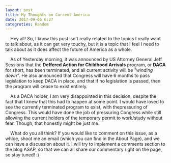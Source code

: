 ```yaml
---
layout: post
title: My Thoughts on Current America
date: 2017-09-06 6:27
categroties: Random
---
```


&nbsp;&nbsp;&nbsp;&nbsp;Hey all! So, I know this post isn't really related to the topics I really want to talk about, as it can get very touchy, but it is a topic that I feel I need to talk about as it does affect the future of America as a whole.

&nbsp;&nbsp;&nbsp;&nbsp;As of Yesterday morning, it was announced by US Attorney General Jeff Sessions that the **Deffered Action for Childhood Arrivals** program, or **DACA** for short, has been terminated, and all current activity will be *"winding down"*. He also announced that Congress will have 6 months to pass legislation to keep DACA in place, and that if no legislation is passed, then the program will cease to exist entirely. 

&nbsp;&nbsp;&nbsp;&nbsp;As a DACA holder, I am very disappointed in this decision, despite the fact that I knew that this had to happen at some point. I would have loved to see the currently terminated program to exist, with thepressuring of Congress. This would have done the job of pressuring Congress while still allowing the current holders of the temporary permit to work/study without fear. Though, that honestly might be just me. 

&nbsp;&nbsp;&nbsp;&nbsp;What do you all think? If you would like to comment on this issue, as a whloe, shoot me an email (which you can find in the About Page), and we can have a discussion about it. I will try to implement a comments section to the blog ASAP, so that we can all share our commentary right on the page, so stay tuned! :)